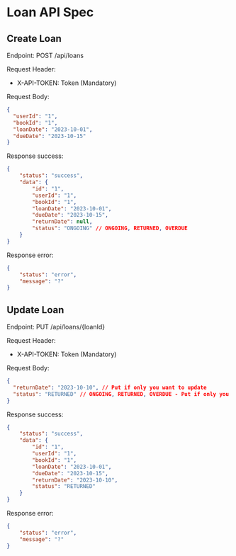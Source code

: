 # Loan API Spec

## Create Loan
Endpoint: POST /api/loans

Request Header:
- X-API-TOKEN: Token (Mandatory)

Request Body:
```json
{
  "userId": "1",
  "bookId": "1",
  "loanDate": "2023-10-01",
  "dueDate": "2023-10-15"
}
```

Response success:
```json
{
    "status": "success",
    "data": {
        "id": "1",
        "userId": "1",
        "bookId": "1",
        "loanDate": "2023-10-01",
        "dueDate": "2023-10-15",
        "returnDate": null,
        "status": "ONGOING" // ONGOING, RETURNED, OVERDUE
    }
}
```

Response error:
```json
{
    "status": "error",
    "message": "?"
}
```

## Update Loan
Endpoint: PUT /api/loans/{loanId}

Request Header:
- X-API-TOKEN: Token (Mandatory)

Request Body:
```json
{
  "returnDate": "2023-10-10", // Put if only you want to update
  "status": "RETURNED" // ONGOING, RETURNED, OVERDUE - Put if only you want to update
}
```

Response success:
```json
{
    "status": "success",
    "data": {
        "id": "1",
        "userId": "1",
        "bookId": "1",
        "loanDate": "2023-10-01",
        "dueDate": "2023-10-15",
        "returnDate": "2023-10-10",
        "status": "RETURNED"
    }
}
```

Response error:
```json
{
    "status": "error",
    "message": "?"
}
```